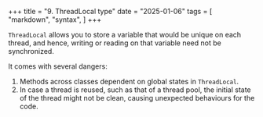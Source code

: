 +++
title = "9. ThreadLocal type"
date = "2025-01-06"
tags = [
    "markdown",
    "syntax",
]
+++

`ThreadLocal` allows you to store a variable that would be unique on each thread, and hence, writing
or reading on that variable need not be synchronized.

It comes with several dangers:
1. Methods across classes dependent on global states in `ThreadLocal`.
2. In case a thread is reused, such as that of a thread pool, the initial state of the thread might
not be clean, causing unexpected behaviours for the code.